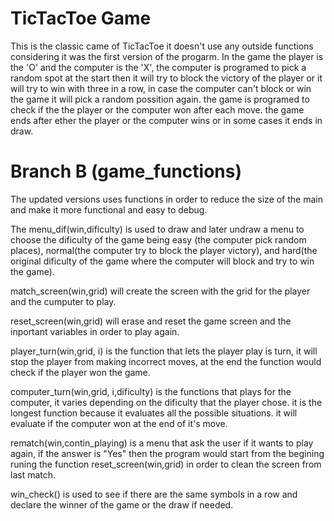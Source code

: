 # TicTacToe Game

This is the classic came of TicTacToe it doesn't use any outside functions considering it was the first version of the progarm.
In the game the player is the 'O' and the computer is the 'X', the computer is programed to pick a random spot at the start then it will try to block the victory of the player
or it will try to win with three in a row, in case the computer can't block or win the game it will pick a random possition again. the game is programed to check if the the player or the computer won after each move. the game ends after ether the player or the computer wins or in some cases it ends in draw.

# Branch B (game_functions)

The updated versions uses functions in order to reduce the size of the main and make it more functional and easy to debug.

The menu_dif(win,dificulty) is used to draw and later undraw a menu to choose the dificulty of the game being easy
(the computer pick random places), normal(the computer try to block the player victory), and hard(the original dificulty of the game where the computer will block and try to win the game).

match_screen(win,grid) will create the screen with the grid for the player and the cumputer to play.

reset_screen(win,grid) will erase and reset the game screen and the inportant variables in order to play again.

player_turn(win,grid, i) is the function that lets the player play is turn, it will stop the player from making incorrect moves, at the end the function would check if the player won the game.

computer_turn(win,grid, i,dificulty) is the functions that plays for the computer, it varies depending on the dificulty that the player chose. it is the longest function because it evaluates all the possible situations. it will evaluate if the computer won at the end of it's move.

rematch(win,contin_playing) is a menu that ask the user if it wants to play again, if the answer is "Yes" then the program would start from the begining runing the function reset_screen(win,grid) in order to clean the screen from last match.

win_check() is used to see if there are the same symbols in a row and declare the winner of the game or the draw if needed.
